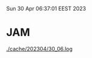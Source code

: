 Sun 30 Apr 06:37:01 EEST 2023
# JAM
<a href='./cache/202304/30_06.log'>./cache/202304/30_06.log</a>
